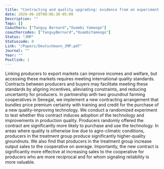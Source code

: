 ```yaml
---
title: "Contracting and quality upgrading: evidence from an experiment in Senegal"
date: 2020-06-28T08:06:36-05:00
Description: ""
Tags: []
Coauthors: ["Tanguy Bernard","Ouambi Yameogo"]
coauthorcodes: ["TanguyBernard","OuambiYameogo"]
Status: "JMP"
Statuscode: 0
Link: "/Papers/Deutschmann_JMP.pdf"
Journal: ""
Year: ""
Postlink: 1
---
```

Linking producers to export markets can improve incomes and welfare, but accessing these markets requires meeting international quality standards.
Contracts between producers and buyers may facilitate meeting these standards by aligning incentives, alleviating constraints, and reducing uncertainty for producers.
In partnership with two groundnut farming cooperatives in Senegal, we implement a new contracting arrangement that bundles price premium certainty with training and credit for the purchase of a new quality-improving technology. We conduct a randomized experiment to test whether this contract induces adoption of the technology and improvements in production quality. Producers randomly offered the contract are significantly more likely to purchase and use the technology. In areas where quality is otherwise low due to agro-climatic conditions, producers in the treatment group produce significantly higher-quality groundnuts. We also find that producers in the treatment group increase output sales to the cooperative on average. Importantly, the new contract is significantly more effective at increasing sales to the cooperative for producers who are more reciprocal and for whom signaling reliability is more valuable.